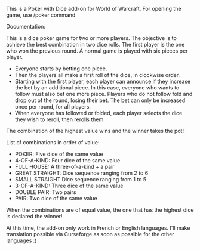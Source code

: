 This is a Poker with Dice add-on for World of Warcraft.
For opening the game, use /poker command

Documentation:

This is a dice poker game for two or more players. 
The objective is to achieve the best combination in two dice 
rolls. The first player is the one who won the previous round. 
A normal game is played with six pieces per player.

- Everyone starts by betting one piece.
- Then the players all make a first roll of the dice, in 
clockwise order.
- Starting with the first player, each player can announce 
if they increase the bet by an additional piece. In this 
case, everyone who wants to follow must also bet one more 
piece. Players who do not follow fold and drop out of the 
round, losing their bet. The bet can only be increased once 
per round, for all players.
- When everyone has followed or folded, each player selects 
the dice they wish to reroll, then rerolls them.

The combination of the highest value wins and the 
winner takes the pot!

List of combinations in order of value:

- POKER: Five dice of the same value
- 4-OF-A-KIND: Four dice of the same value
- FULL HOUSE: A three-of-a-kind + a pair
- GREAT STRAIGHT: Dice sequence ranging from 2 to 6
- SMALL STRAIGHT Dice sequence ranging from 1 to 5
- 3-OF-A-KIND: Three dice of the same value
- DOUBLE PAIR: Two pairs
- PAIR: Two dice of the same value

When the combinations are of equal value, the one that 
has the highest dice is declared the winner!

At this time, the add-on only work in French or English languages. I'll make translation possible via Curseforge as soon as possible for the other languages :)
